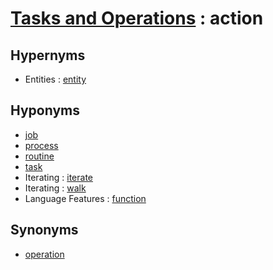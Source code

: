 # [Tasks and Operations][1] : action

## Hypernyms

  - Entities : [entity](../Entities/entity.md)

## Hyponyms

  - [job](job.md)
  - [process](process.md)
  - [routine](routine.md)
  - [task](task.md)
  - Iterating : [iterate](../../Data_Structures/Iterating/iterate.md)
  - Iterating : [walk](../../Data_Structures/Iterating/walk.md)
  - Language Features : [function](../../Programming_in_General/Language_Features/function.md)

## Synonyms

  - [operation](operation.md)

[1]: README.md
